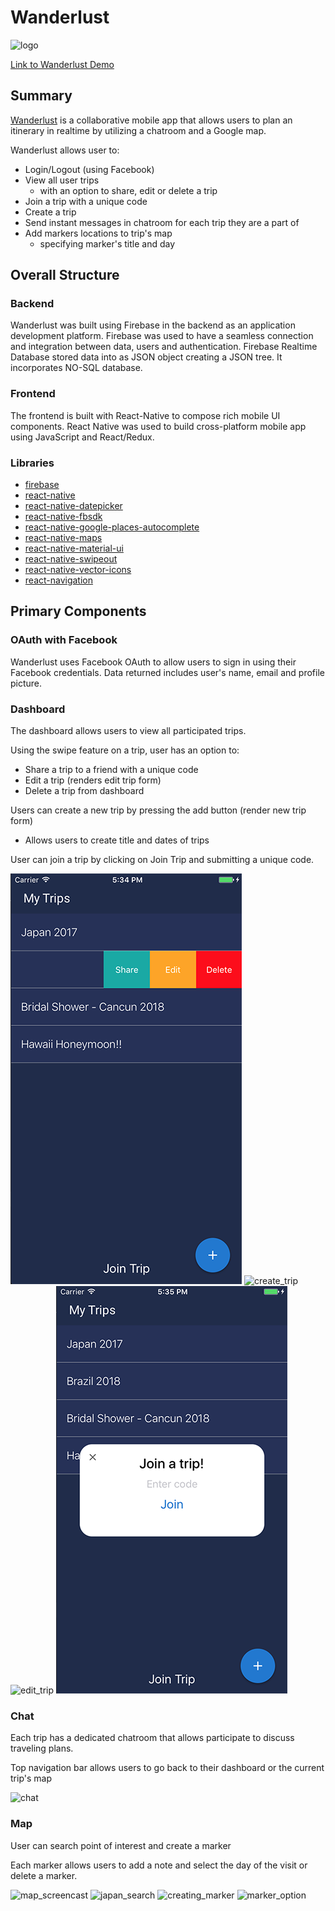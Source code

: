# Wanderlust
![logo](https://raw.githubusercontent.com/katrinalui/wanderlust/master/docs/readme_images/Wanderlust_long_multi.png)

[Link to Wanderlust Demo](https://wanderlust-travel.firebaseapp.com/)

## Summary
[Wanderlust](https://wanderlust-travel.firebaseapp.com/) is a collaborative mobile app that allows users to plan an itinerary in realtime by utilizing a chatroom and a Google map.

Wanderlust allows user to:
- Login/Logout (using Facebook)
- View all user trips
  - with an option to share, edit or delete a trip
- Join a trip with a unique code
- Create a trip
- Send instant messages in chatroom for each trip they are a part of
- Add markers locations to trip's map
  - specifying marker's title and day

## Overall Structure

### Backend
Wanderlust was built using Firebase in the backend as an application development platform. Firebase was used to have a seamless connection and integration between data, users and authentication. Firebase Realtime Database stored data into as JSON object creating a JSON tree. It incorporates NO-SQL database.

### Frontend
The frontend is built with React-Native to compose rich mobile UI components. React Native was used to build cross-platform mobile app using JavaScript and React/Redux.

### Libraries
- [firebase](https://www.npmjs.com/package/firebase)
- [react-native](https://www.npmjs.com/package/react-native)
- [react-native-datepicker](https://www.npmjs.com/package/react-native-datepicker)
- [react-native-fbsdk](https://www.npmjs.com/package/react-native-fbsdk)
- [react-native-google-places-autocomplete](https://www.npmjs.com/package/react-native-google-places-autocomplete)
- [react-native-maps](https://www.npmjs.com/package/react-native-maps)
- [react-native-material-ui](https://www.npmjs.com/package/react-native-material-ui)
- [react-native-swipeout](https://www.npmjs.com/package/react-native-swipeout)
- [react-native-vector-icons](https://www.npmjs.com/package/react-native-vector-icons)
- [react-navigation](https://www.npmjs.com/package/react-navigation)


## Primary Components

### OAuth with Facebook
Wanderlust uses Facebook OAuth to allow users to sign in using their Facebook credentials.
Data returned includes user's name, email and profile picture.

### Dashboard
The dashboard allows users to view all participated trips.

Using the swipe feature on a trip, user has an option to:
- Share a trip to a friend with a unique code
- Edit a trip (renders edit trip form)
- Delete a trip from dashboard

Users can create a new trip by pressing the add button (render new trip form)
- Allows users to create title and dates of trips

User can join a trip by clicking on Join Trip and submitting a unique code.

![dashboard](https://raw.githubusercontent.com/katrinalui/wanderlust/master/docs/readme_images/dashboard.png)
![create_trip](https://raw.githubusercontent.com/katrinalui/wanderlust/master/docs/readme_images/create_trip.png)
![edit_trip](https://raw.githubusercontent.com/katrinalui/wanderlust/master/docs/readme_images/edit_trip.png)
![join_trip](https://raw.githubusercontent.com/katrinalui/wanderlust/master/docs/readme_images/join_trip.png)

### Chat
Each trip has a dedicated chatroom that allows participate to discuss traveling plans.

Top navigation bar allows users to go back to their dashboard or the current trip's map

![chat](https://res.cloudinary.com/shuttr/image/upload/v1508814875/chat_demo.gif)

### Map
User can search point of interest and create a marker

Each marker allows users to add a note and select the day of the visit or delete a marker.

![map_screencast](https://res.cloudinary.com/shuttr/image/upload/v1508138430/mapscreencast-min_rfke1o.gif)
![japan_search](https://raw.githubusercontent.com/katrinalui/wanderlust/master/docs/readme_images/japan_search.png)
![creating_marker](https://raw.githubusercontent.com/katrinalui/wanderlust/master/docs/readme_images/creating_marker.png)
![marker_option](https://raw.githubusercontent.com/katrinalui/wanderlust/master/docs/readme_images/marker_options.png)
